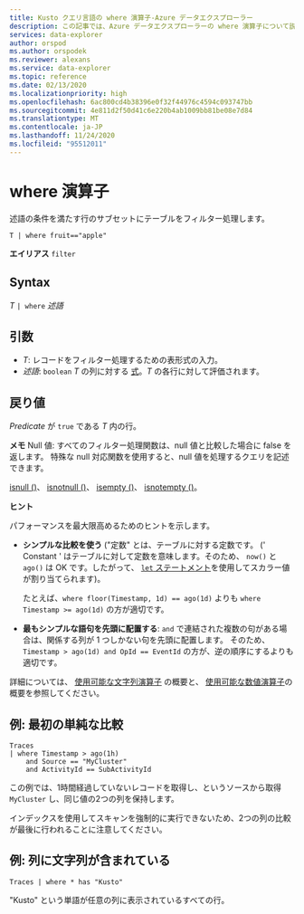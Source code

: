 ```yaml
---
title: Kusto クエリ言語の where 演算子-Azure データエクスプローラー
description: この記事では、Azure データエクスプローラーの where 演算子について説明します。
services: data-explorer
author: orspod
ms.author: orspodek
ms.reviewer: alexans
ms.service: data-explorer
ms.topic: reference
ms.date: 02/13/2020
ms.localizationpriority: high
ms.openlocfilehash: 6ac800cd4b38396e0f32f44976c4594c093747bb
ms.sourcegitcommit: 4e811d2f50d41c6e220b4ab1009bb81be08e7d84
ms.translationtype: MT
ms.contentlocale: ja-JP
ms.lasthandoff: 11/24/2020
ms.locfileid: "95512011"
---
```

# <a name="where-operator"></a>where 演算子

述語の条件を満たす行のサブセットにテーブルをフィルター処理します。

```kusto
T | where fruit=="apple"
```

**エイリアス** `filter`

## <a name="syntax"></a>Syntax

*T* `| where` *述語*

## <a name="arguments"></a>引数

* *T*: レコードをフィルター処理するための表形式の入力。
* *述語*: `boolean` *T* の列に対する [式](./scalar-data-types/bool.md)。*T* の各行に対して評価されます。

## <a name="returns"></a>戻り値

*Predicate* が `true` である *T* 内の行。

**メモ** Null 値: すべてのフィルター処理関数は、null 値と比較した場合に false を返します。 特殊な null 対応関数を使用すると、null 値を処理するクエリを記述できます。

[isnull ()](./isnullfunction.md)、 [isnotnull ()](./isnotnullfunction.md)、 [isempty ()](./isemptyfunction.md)、 [isnotempty ()](./isnotemptyfunction.md)。 

**ヒント**

パフォーマンスを最大限高めるためのヒントを示します。

* **シンプルな比較を使う** ("定数" とは、テーブルに対する定数です。 (' Constant ' はテーブルに対して定数を意味します。そのため、 `now()` と `ago()` は OK です。したがって、 [ `let` ステートメント](./letstatement.md)を使用してスカラー値が割り当てられます)。

    たとえば、`where floor(Timestamp, 1d) == ago(1d)` よりも `where Timestamp >= ago(1d)` の方が適切です。

* **最もシンプルな語句を先頭に配置する**: `and` で連結された複数の句がある場合は、関係する列が 1 つしかない句を先頭に配置します。 そのため、 `Timestamp > ago(1d) and OpId == EventId` の方が、逆の順序にするよりも適切です。

詳細については、 [使用可能な文字列演算子](./datatypes-string-operators.md) の概要と、 [使用可能な数値演算子](./numoperators.md)の概要を参照してください。

## <a name="example-simple-comparisons-first"></a>例: 最初の単純な比較

```kusto
Traces
| where Timestamp > ago(1h)
    and Source == "MyCluster"
    and ActivityId == SubActivityId 
```

この例では、1時間経過していないレコードを取得し、というソースから取得 `MyCluster` し、同じ値の2つの列を保持します。 

インデックスを使用してスキャンを強制的に実行できないため、2つの列の比較が最後に行われることに注意してください。

## <a name="example-columns-contain-string"></a>例: 列に文字列が含まれている

```kusto
Traces | where * has "Kusto"
```

"Kusto" という単語が任意の列に表示されているすべての行。
 
